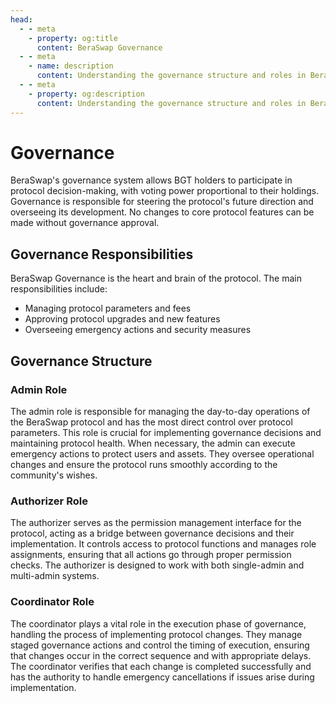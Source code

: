 ```yaml
---
head:
  - - meta
    - property: og:title
      content: BeraSwap Governance
  - - meta
    - name: description
      content: Understanding the governance structure and roles in BeraSwap Protocol
  - - meta
    - property: og:description
      content: Understanding the governance structure and roles in BeraSwap Protocol
---
```


# Governance

BeraSwap's governance system allows BGT holders to participate in protocol decision-making, with voting power proportional to their holdings. Governance is responsible for steering the protocol's future direction and overseeing its development. No changes to core protocol features can be made without governance approval.

## Governance Responsibilities

BeraSwap Governance is the heart and brain of the protocol. The main responsibilities include:
- Managing protocol parameters and fees
- Approving protocol upgrades and new features
- Overseeing emergency actions and security measures

## Governance Structure

### Admin Role

The admin role is responsible for managing the day-to-day operations of the BeraSwap protocol and has the most direct control over protocol parameters. This role is crucial for implementing governance decisions and maintaining protocol health. When necessary, the admin can execute emergency actions to protect users and assets. They oversee operational changes and ensure the protocol runs smoothly according to the community's wishes.

### Authorizer Role

The authorizer serves as the permission management interface for the protocol, acting as a bridge between governance decisions and their implementation. It controls access to protocol functions and manages role assignments, ensuring that all actions go through proper permission checks. The authorizer is designed to work with both single-admin and multi-admin systems.

### Coordinator Role

The coordinator plays a vital role in the execution phase of governance, handling the process of implementing protocol changes. They manage staged governance actions and control the timing of execution, ensuring that changes occur in the correct sequence and with appropriate delays. The coordinator verifies that each change is completed successfully and has the authority to handle emergency cancellations if issues arise during implementation.

